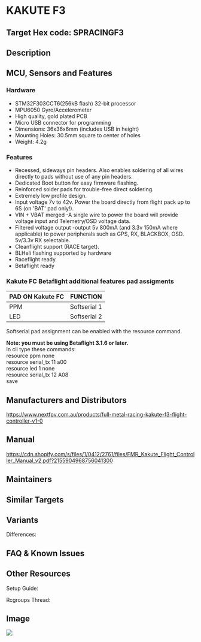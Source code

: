 # KAKUTE F3

## Target Hex code: SPRACINGF3  

## Description


## MCU, Sensors and Features

### Hardware
- STM32F303CCT6(256kB flash) 32-bit processor
- MPU6050 Gyro/Accelerometer
- High quality, gold plated PCB
- Micro USB connector for programming
- Dimensions: 36x36x6mm (includes USB in height)
- Mounting Holes: 30.5mm square to center of holes
- Weight: 4.2g  

### Features
- Recessed, sideways pin headers. Also enables soldering of all wires directly to pads without use of any pin headers.
- Dedicated Boot button for easy firmware flashing.
- Reinforced solder pads for trouble-free direct soldering.
- Extremely low profile design.
- Input voltage 7v to 42v. Power the board directly from flight pack up to 6S (on 'BAT' pad only!).
- VIN + VBAT merged -A single wire to power the board will provide voltage input and Telemetry/OSD voltage data.
- Filtered voltage output -output 5v 800mA (and 3.3v 150mA where applicable) to power peripherals such as GPS, RX, BLACKBOX, OSD. 5v/3.3v RX selectable.
- Cleanflight support (RACE target).
- BLHeli flashing supported by hardware
- Raceflight ready
- Betaflight ready

### Kakute FC Betaflight additional features pad assigments

PAD ON Kakute FC|FUNCTION
---|--------
PPM|Softserial 1
LED|Softserial 2

Softserial pad assignment can be enabled with the resource command.  

**Note: you must be using Betaflight 3.1.6 or later.**  
In cli type these commands:  
resource ppm none  
resource serial_tx 11 a00  
resource led 1 none  
resource serial_tx 12 A08  
save 

## Manufacturers and Distributors

https://www.nextfpv.com.au/products/full-metal-racing-kakute-f3-flight-controller-v1-0 


## Manual
https://cdn.shopify.com/s/files/1/0412/2761/files/FMR_Kakute_Flight_Controller_Manual_v2.pdf?2155904968756041300

## Maintainers



## Similar Targets




## Variants

Differences:


## FAQ & Known Issues


## Other Resources

Setup Guide: 

Rcgroups Thread: 

## Image
![](http://www.fpvwarehouse.com.au/image/cache/product_images/fmr/kakute/KAKUTE-BOT_large-1008x800.png)